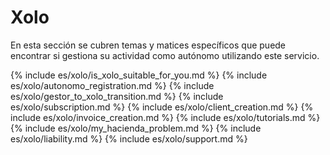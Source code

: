 # Xolo

En esta sección se cubren temas y matices específicos que puede encontrar si gestiona su actividad como autónomo
utilizando este servicio.

{% include es/xolo/is_xolo_suitable_for_you.md %}
{% include es/xolo/autonomo_registration.md %}
{% include es/xolo/gestor_to_xolo_transition.md %}
{% include es/xolo/subscription.md %}
{% include es/xolo/client_creation.md %}
{% include es/xolo/invoice_creation.md %}
{% include es/xolo/tutorials.md %}
{% include es/xolo/my_hacienda_problem.md %}
{% include es/xolo/liability.md %}
{% include es/xolo/support.md %} 
